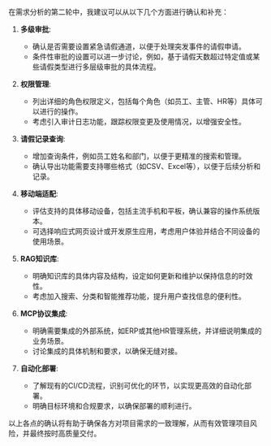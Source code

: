 在需求分析的第二轮中，我建议可以从以下几个方面进行确认和补充：

1. **多级审批**:
   - 确认是否需要设置紧急请假通道，以便于处理突发事件的请假申请。
   - 条件性审批的设置可以进一步讨论，例如，基于请假天数超过特定值或某些请假类型进行多层级审批的具体流程。

2. **权限管理**:
   - 列出详细的角色权限定义，包括每个角色（如员工、主管、HR等）具体可以进行的操作。
   - 考虑引入审计日志功能，跟踪权限变更及使用情况，以增强安全性。

3. **请假记录查询**:
   - 增加查询条件，例如员工姓名和部门，以便于更精准的搜索和管理。
   - 确认导出功能需要支持哪些格式（如CSV、Excel等），以便于后续分析和记录。

4. **移动端适配**:
   - 评估支持的具体移动设备，包括主流手机和平板，确认兼容的操作系统版本。
   - 可选择响应式网页设计或开发原生应用，考虑用户体验并结合不同设备的使用场景。

5. **RAG知识库**:
   - 明确知识库的具体内容及结构，设定如何更新和维护以保持信息的时效性。
   - 考虑加入搜索、分类和智能推荐功能，提升用户查找信息的便利性。

6. **MCP协议集成**:
   - 明确需要集成的外部系统，如ERP或其他HR管理系统，并详细说明集成的业务场景。
   - 讨论集成的具体机制和要求，以确保无缝对接。

7. **自动化部署**:
   - 了解现有的CI/CD流程，识别可优化的环节，以实现更高效的自动化部署。
   - 明确目标环境和合规要求，以确保部署的顺利进行。

以上各点的确认将有助于确保各方对项目需求的一致理解，从而有效管理项目风险，并最终按时高质量交付。
